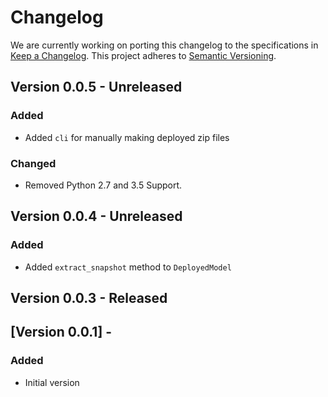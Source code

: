 # Changelog

We are currently working on porting this changelog to the specifications in
[Keep a Changelog](https://keepachangelog.com/en/1.0.0/).
This project adheres to [Semantic Versioning](https://semver.org/spec/v2.0.0.html).

## Version 0.0.5 - Unreleased

### Added
* Added `cli` for manually making deployed zip files

### Changed
* Removed Python 2.7 and 3.5 Support.


## Version 0.0.4 - Unreleased

### Added
* Added `extract_snapshot` method to `DeployedModel`


## Version 0.0.3 - Released


## [Version 0.0.1] - 

### Added
* Initial version

